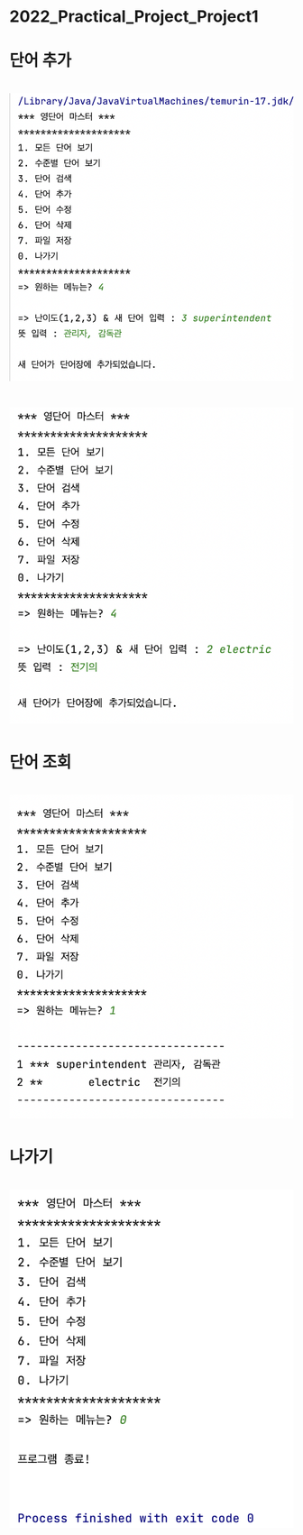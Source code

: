 # 2022_Practical_Project_Project1

# 단어 추가
# <img src="https://github.com/hannahchun/2022_Practical_Project_Project1/blob/main/screenshots/%E1%84%83%E1%85%A1%E1%86%AB%E1%84%8B%E1%85%A5%20%E1%84%8E%E1%85%AE%E1%84%80%E1%85%A11.png?raw=true">
# <img src="https://github.com/hannahchun/2022_Practical_Project_Project1/blob/main/screenshots/%E1%84%83%E1%85%A1%E1%86%AB%E1%84%8B%E1%85%A5%20%E1%84%8E%E1%85%AE%E1%84%80%E1%85%A12.png?raw=true">

# 단어 조회
# <img src="https://github.com/hannahchun/2022_Practical_Project_Project1/blob/main/screenshots/%E1%84%83%E1%85%A1%E1%86%AB%E1%84%8B%E1%85%A5%20%E1%84%8C%E1%85%A9%E1%84%92%E1%85%AC.png?raw=true">

# 나가기
# <img src="https://github.com/hannahchun/2022_Practical_Project_Project1/blob/main/screenshots/%E1%84%82%E1%85%A1%E1%84%80%E1%85%A1%E1%84%80%E1%85%B5.png?raw=true">
